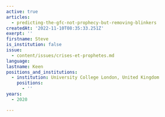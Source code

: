 ```yaml
---
active: true
articles:
  - predicting-the-gfc-not-prophecy-but-removing-blinkers
createdAt: '2022-11-10T08:35:33.251Z'
exerpt: ''
firstname: Steve
is_institution: false
issue:
  - content/issues/crises-et-prophetes.md
language:
lastname: Keen
positions_and_institutions:
  - institution: University College London, United Kingdom
    positions:
      - ''
years:
  - 2020

---
```

